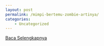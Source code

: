 ```yaml
---
layout: post
permalink: /mimpi-bertemu-zombie-artinya/
categories:
    - Uncategorized
---
```


[Baca Selengkapnya](/01)